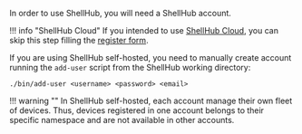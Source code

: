 In order to use ShellHub, you will need a ShellHub account.

!!! info "ShellHub Cloud"
	If you intended to use [ShellHub Cloud](https://shellhub.io), you can skip this step
	filling the [register form](https://shellhub.io/register).

If you are using ShellHub self-hosted, you need to manually create account running the
`add-user` script from the ShellHub working directory:

```
./bin/add-user <username> <password> <email>
```

!!! warning ""
	In ShellHub self-hosted, each account manage their own fleet of devices. Thus, devices
	registered in one account belongs to their specific namespace and are not
	available in other accounts.
